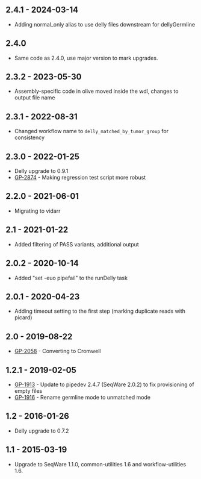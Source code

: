 ## 2.4.1 - 2024-03-14
- Adding normal_only alias to use delly files downstream for dellyGermline
## 2.4.0
- Same code as 2.4.0, use major version to mark upgrades.
## 2.3.2 - 2023-05-30
- Assembly-specific code in olive moved inside the wdl, changes to output file name
## 2.3.1 - 2022-08-31
- Changed workflow name to `delly_matched_by_tumor_group` for consistency
## 2.3.0 - 2022-01-25
- Delly upgrade to 0.9.1
- [GP-2874](https://jira.oicr.on.ca/browse/GP-2874) - Making regression test script more robust
## 2.2.0  - 2021-06-01
- Migrating to vidarr
## 2.1   - 2021-01-22
- Added filtering of PASS variants, additional output
## 2.0.2 - 2020-10-14
- Added "set -euo pipefail" to the runDelly task
## 2.0.1 - 2020-04-23
- Adding timeout setting to the first step (marking duplicate reads with picard)
## 2.0   - 2019-08-22
- [GP-2058](https://jira.oicr.on.ca/browse/GP-2058) - Converting to Cromwell
## 1.2.1 - 2019-02-05
- [GP-1913](https://jira.oicr.on.ca/browse/GP-1913) - Update to pipedev 2.4.7 (SeqWare 2.0.2) to fix provisioning of empty files
- [GP-1916](https://jira.oicr.on.ca/browse/GP-1916) - Rename germline mode to unmatched mode
## 1.2 - 2016-01-26
- Delly upgrade to 0.7.2
## 1.1 - 2015-03-19
- Upgrade to SeqWare 1.1.0, common-utilities 1.6 and workflow-utilities 1.6.
